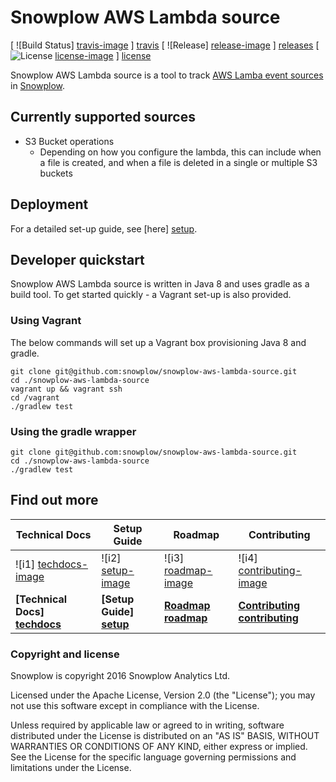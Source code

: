 # Snowplow AWS Lambda source

[ ![Build Status] [travis-image] ] [travis]
[ ![Release] [release-image] ] [releases]
[ ![License] [license-image] ] [license]

Snowplow AWS Lambda source is a tool to track [AWS Lamba event sources](http://docs.aws.amazon.com/lambda/latest/dg/intro-core-components.html#intro-core-components-event-sources) in [Snowplow](http://snowplowanalytics.com/).

## Currently supported sources

* S3 Bucket operations
   * Depending on how you configure the lambda, this can include when a file is created, and when a file is deleted in a single or multiple S3 buckets
   
## Deployment

For a detailed set-up guide, see [here] [setup]. 
   
## Developer quickstart

Snowplow AWS Lambda source is written in Java 8 and uses gradle as a build tool. To get started quickly - a Vagrant set-up is also provided.

### Using Vagrant

The below commands will set up a Vagrant box provisioning Java 8 and gradle.

```{bash}
git clone git@github.com:snowplow/snowplow-aws-lambda-source.git
cd ./snowplow-aws-lambda-source
vagrant up && vagrant ssh
cd /vagrant
./gradlew test
```

### Using the gradle wrapper

```{bash}
git clone git@github.com:snowplow/snowplow-aws-lambda-source.git
cd ./snowplow-aws-lambda-source
./gradlew test
```

## Find out more

| Technical Docs                  | Setup Guide               | Roadmap                 | Contributing                      |
|---------------------------------|---------------------------|-------------------------|-----------------------------------|
| ![i1] [techdocs-image]          | ![i2] [setup-image]       | ![i3] [roadmap-image]   | ![i4] [contributing-image]        |
| **[Technical Docs] [techdocs]** | **[Setup Guide] [setup]** | **[Roadmap] [roadmap]** | **[Contributing] [contributing]** |

### Copyright and license

Snowplow is copyright 2016 Snowplow Analytics Ltd.

Licensed under the Apache License, Version 2.0 (the "License"); you may not use this software except in compliance with the License.

Unless required by applicable law or agreed to in writing, software distributed under the License is distributed on an "AS IS" BASIS, WITHOUT WARRANTIES OR CONDITIONS OF ANY KIND, either express or implied. See the License for the specific language governing permissions and limitations under the License.

[travis-image]: https://travis-ci.org/snowplow/snowplow-aws-lambda-source.png?branch=master
[travis]: http://travis-ci.org/snowplow/snowplow-aws-lambda-source

[license-image]: http://img.shields.io/badge/license-Apache--2-blue.svg?style=flat
[license]: http://www.apache.org/licenses/LICENSE-2.0

[release-image]: https://img.shields.io/badge/release-0.1.0-orange.svg?style=flat
[releases]: https://github.com/snowplow/snowplow/releases

[techdocs]:     https://github.com/snowplow/snowplow/wiki/AWS-Lambda-source
[setup]:        https://github.com/snowplow/snowplow/wiki/AWS-Lambda-source-setup
[roadmap]:      https://github.com/snowplow/snowplow/wiki/AWS-Lambda-source-roadmap
[contributing]: https://github.com/snowplow/snowplow/wiki/AWS-Lambda-source-contributing

[techdocs-image]: https://d3i6fms1cm1j0i.cloudfront.net/github/images/techdocs.png
[setup-image]: https://d3i6fms1cm1j0i.cloudfront.net/github/images/setup.png
[roadmap-image]: https://d3i6fms1cm1j0i.cloudfront.net/github/images/roadmap.png
[contributing-image]: https://d3i6fms1cm1j0i.cloudfront.net/github/images/contributing.png
